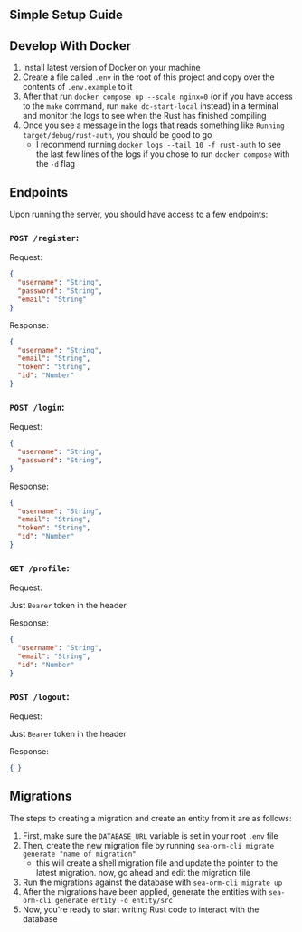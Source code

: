 ## Simple Setup Guide

## Develop With Docker

1. Install latest version of Docker on your machine
2. Create a file called `.env` in the root of this project and copy over the contents of `.env.example` to it
3. After that run `docker compose up --scale nginx=0` (or if you have access to the `make` command, run `make dc-start-local` instead) in a terminal and monitor the logs to see when the Rust has finished compiling
4. Once you see a message in the logs that reads something like `Running target/debug/rust-auth`, you should be good to go
   - I recommend running `docker logs --tail 10 -f rust-auth` to see the last few lines of the logs if you chose to run `docker compose` with the `-d` flag

## Endpoints

Upon running the server, you should have access to a few endpoints:

### `POST /register`:

Request:

```json
{
  "username": "String",
  "password": "String",
  "email": "String"
}
```

Response:

```json
{
  "username": "String",
  "email": "String",
  "token": "String",
  "id": "Number"
}
```

### `POST /login`:

Request:

```json
{
  "username": "String",
  "password": "String",
}
```

Response:

```json
{
  "username": "String",
  "email": "String",
  "token": "String",
  "id": "Number"
}
```

### `GET /profile`:

Request:

Just `Bearer` token in the header

Response:

```json
{
  "username": "String",
  "email": "String",
  "id": "Number"
}
```

### `POST /logout`:

Request:

Just `Bearer` token in the header

Response:

```json
{ }
```

## Migrations

The steps to creating a migration and create an entity from it are as follows:

1. First, make sure the `DATABASE_URL` variable is set in your root `.env` file
2. Then, create the new migration file by running `sea-orm-cli migrate generate "name of migration"`
   - this will create a shell migration file and update the pointer to the
     latest migration. now, go ahead and edit the migration file
3. Run the migrations against the database with `sea-orm-cli migrate up`
4. After the migrations have been applied, generate the entities with `sea-orm-cli generate entity -o entity/src`
5. Now, you're ready to start writing Rust code to interact with the database
